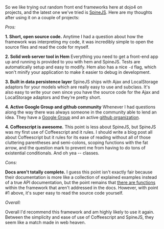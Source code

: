 So we like trying out random front end frameworks here at dojo4 on projects, and the latest one we've tried is [SpineJS](http://spinejs.com/). Here are my thoughts after using it on a couple of projects:

*Pros:*

**1. Short, open source code.** Anytime I had a question about how the framework was interpreting my code, it was incredibly simple to open the source files and read the code for myself.

**2. Solid web server tool in Hem** Everything you need to get a front-end app up and running is provided to you with hem and SpineJS. Tests are automatically setup and easy to modify. Hem also has a nice `-d` flag, which won't minify your application to make it easier to debug in development.

**3. Built in data persistence layer** SpineJS ships with Ajax and LocalStorage adaptors for your models which are really easy to use and subclass. It's also easy to write your own since you have the source code for the Ajax and LocalStorage adaptors and they're pretty short.

**4. Active Google Group and github community** Whenever I had questions along the way there was always someone in the community able to lend an idea. They have a [Google Group](https://groups.google.com/forum/#!forum/spinejs) and an active [github organization](https://github.com/spine).

**4. Coffeescript is awesome.** This point is less about SpineJS, but SpineJS was my first use of Coffeescript and it rules. I should write a blog post all about Coffeescript but it rules for its ease of reading without all of those cluttering parentheses and semi-colons, scoping functions with the fat arrow, and the question mark to prevent me from having to do tons of existential conditionals. And oh yea -- classes.

*Cons:*

**Docs aren't totally complete.** I guess this point isn't exactly fair because their documentation is more like a collection of explained examples instead of a true API documentation, but the point remains that [there are functions](https://github.com/spine/spine.site/issues/52) within the framework that aren't addressed in the docs. However, with point #1 above, it's super easy to read the source code yourself.

*Overall:*

Overall I'd recommend this framework and am highly likely to use it again. Between the simplicity and ease of use of Coffeescript and SpineJS, they seem like a match made in web heaven.